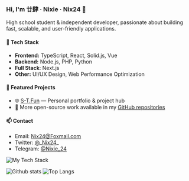 ### Hi, I'm 廿肆 · Nixie · Nix24 👋

High school student & independent developer, passionate about building fast, scalable, and user-friendly applications.

#### 🚀 Tech Stack

- **Frontend:** TypeScript, React,  Solid.js, Vue
- **Backend:** Node.js, PHP, Python
- **Full Stack**: Next.js
- **Other:** UI/UX Design, Web Performance Optimization

#### 📂 Featured Projects

- 🌐 [S-T.Fun](https://s-t.fun) — Personal portfolio & project hub
- 🔧 More open-source work available in my [GitHub repositories](https://github.com/Nixie24)

#### 📫 Contact

- Email: [Nix24@Foxmail.com](mailto:Nix24@Foxmail.com)
- Twitter: [@\_Nix24\_](https://x.com/_Nix24_)
- Telegram: [@Nixie_24](https://t.me/Nixie_24)

![My Tech Stack](https://skillicons.dev/icons?i=nodejs,typescript,javascript,react,solidjs,vue,nuxtjs,nextjs,php,python,c,cs,cpp,rust,go,git,github,vscode,figma,npm,pnpm,nginx,netlify,vite,webpack,tailwind,ps,ai,ae,pr)

![Github stats](https://github-readme-stats.vercel.app/api?username=Nixie24&count_private=true&line_height=20) ![Top Langs](https://github-readme-stats.vercel.app/api/top-langs/?username=Nixie24&count_private=true&line_height=20)
